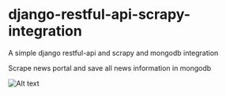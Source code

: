 # django-restful-api-scrapy-integration
A simple django restful-api and scrapy and mongodb integration


Scrape news portal and save all news information in mongodb

![Alt text](/../master/scrapy.png.png?raw=true "TheGuardian.com")
